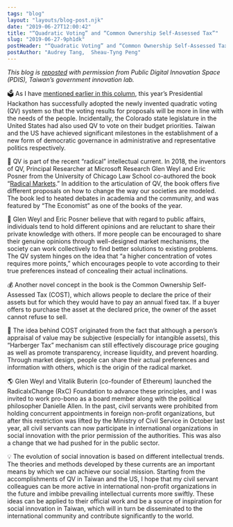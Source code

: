 ```yaml
---
tags: "blog"
layout: "layouts/blog-post.njk"
date: "2019-06-27T12:00:42"
title: "“Quadratic Voting” and “Common Ownership Self-Assessed Tax”"
slug: "2019-06-27-9ph1dk"
postHeader: "“Quadratic Voting” and “Common Ownership Self-Assessed Tax”"
postAuthor: "Audrey Tang,  Sheau-Tyng Peng"
---
```


_This blog is [reposted](https://pdis.nat.gov.tw/en/blog/%E5%95%86%E5%91%A8%E5%B0%88%E6%AC%84-%E5%B9%B3%E6%96%B9%E6%8A%95%E7%A5%A8%E6%B3%95-%E8%88%87-%E5%85%B1%E6%9C%89%E8%87%AA%E8%A9%95%E7%A8%85/) with permission from Public Digital Innovation Space (PDIS), Taiwan’s government innovation lab._

🗳 As I have [mentioned earlier in this column](https://pdis.nat.gov.tw/en/blog/%E5%95%86%E5%91%A8%E5%B0%88%E6%AC%84-%E4%BD%A0%E4%BE%86%E8%A8%B1%E9%A1%98-%E5%85%A8%E6%B0%91-%E9%82%84%E9%A1%98/), this year’s Presidential Hackathon has successfully adopted the newly invented quadratic voting (QV) system so that the voting results for proposals will be more in line with the needs of the people. Incidentally, the Colorado state legislature in the United States had also used QV to vote on their budget priorities. Taiwan and the US have achieved significant milestones in the establishment of a new form of democratic governance in administrative and representative politics respectively.

🎪 QV is part of the recent “radical” intellectual current. In 2018, the inventors of QV, Principal Researcher at Microsoft Research Glen Weyl and Eric Posner from the University of Chicago Law School co-authored the book “[Radical Markets](http://radicalmarkets.com/).” In addition to the articulation of QV, the book offers five different proposals on how to change the way our societies are modeled. The book led to heated debates in academia and the community, and was featured by “The Economist” as one of the books of the year.

📢 Glen Weyl and Eric Posner believe that with regard to public affairs, individuals tend to hold different opinions and are reluctant to share their private knowledge with others. If more people can be encouraged to share their genuine opinions through well-designed market mechanisms, the society can work collectively to find better solutions to existing problems. The QV system hinges on the idea that “a higher concentration of votes requires more points,” which encourages people to vote according to their true preferences instead of concealing their actual inclinations.

💰 Another novel concept in the book is the Common Ownership Self-Assessed Tax (COST), which allows people to declare the price of their assets but for which they would have to pay an annual fixed tax. If a buyer offers to purchase the asset at the declared price, the owner of the asset cannot refuse to sell.

🛒 The idea behind COST originated from the fact that although a person’s appraisal of value may be subjective (especially for intangible assets), this “Harberger Tax” mechanism can still effectively discourage price gouging as well as promote transparency, increase liquidity, and prevent hoarding. Through market design, people can share their actual preferences and information with others, which is the origin of the radical market.

🌎 Glen Weyl and Vitalik Buterin (co-founder of Ethereum) launched the RadicalxChange (RxC) Foundation to advance these principles, and I was invited to work pro-bono as a board member along with the political philosopher Danielle Allen. In the past, civil servants were prohibited from holding concurrent appointments in foreign non-profit organizations, but after this restriction was lifted by the Ministry of Civil Service in October last year, all civil servants can now participate in international organizations in social innovation with the prior permission of the authorities. This was also a change that we had pushed for in the public sector.

💡 The evolution of social innovation is based on different intellectual trends. The theories and methods developed by these currents are an important means by which we can achieve our social mission. Starting from the accomplishments of QV in Taiwan and the US, I hope that my civil servant colleagues can be more active in international non-profit organizations in the future and imbibe prevailing intellectual currents more swiftly. These ideas can be applied to their official work and be a source of inspiration for social innovation in Taiwan, which will in turn be disseminated to the international community and contribute significantly to the world.
